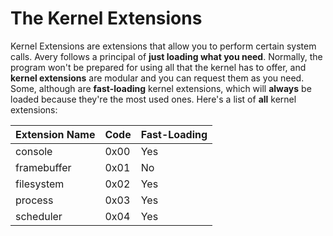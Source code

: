 # The Kernel Extensions

Kernel Extensions are extensions that allow you to perform certain system calls. Avery follows a principal of **just loading what you need**. Normally, the program won't be prepared for using all that the kernel has to offer, and **kernel extensions** are modular and you can request them as you need. Some, although are **fast-loading** kernel extensions, which will **always** be loaded because they're the most used ones. Here's a list of **all** kernel extensions:

| Extension Name | Code | Fast-Loading |
| -------------- | ---- | ------------ |
| console        | 0x00 | Yes          |
| framebuffer    | 0x01 | No           |
| filesystem     | 0x02 | Yes          |
| process        | 0x03 | Yes          |
| scheduler      | 0x04 | Yes          |
